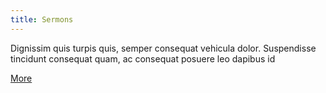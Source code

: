 ```yaml
---
title: Sermons
---
```


Dignissim quis turpis quis, semper consequat vehicula dolor. Suspendisse tincidunt consequat quam, ac consequat posuere leo dapibus id

<a class="uk-button uk-button-default" href="/contact/">More</a>
